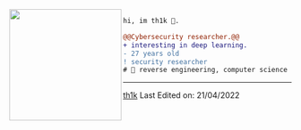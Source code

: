 <img align="left" height="200" src="https://media.giphy.com/media/ao9DUiTKH60XS/giphy.gif"/>

```diff
hi, im th1k 🔮.

@@Cybersecurity researcher.@@
+ interesting in deep learning.
- 27 years old
! security researcher
# 📖 reverse engineering, computer science
```
------
[th1k](https://github.com/th1k)
Last Edited on: 21/04/2022

<!--https://github.com/durgeshsamariya/awesome-github-profile-readme-templates/blob/master/jewdev.md-->
